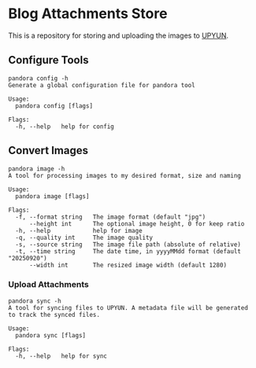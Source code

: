 # Blog Attachments Store

This is a repository for storing and uploading the images to [UPYUN](https://cdn.yufan.me).

## Configure Tools

```text
pandora config -h
Generate a global configuration file for pandora tool

Usage:
  pandora config [flags]

Flags:
  -h, --help   help for config
```

## Convert Images

```text
pandora image -h
A tool for processing images to my desired format, size and naming

Usage:
  pandora image [flags]

Flags:
  -f, --format string   The image format (default "jpg")
      --height int      The optional image height, 0 for keep ratio
  -h, --help            help for image
  -q, --quality int     The image quality
  -s, --source string   The image file path (absolute of relative)
  -t, --time string     The date time, in yyyyMMdd format (default "20250920")
      --width int       The resized image width (default 1280)
```

### Upload Attachments

```text
pandora sync -h
A tool for syncing files to UPYUN. A metadata file will be generated to track the synced files.

Usage:
  pandora sync [flags]

Flags:
  -h, --help   help for sync
```
